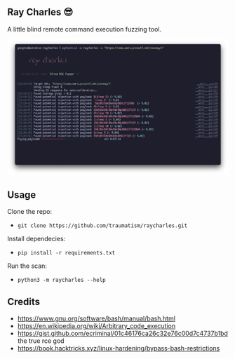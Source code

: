 ## Ray Charles 😎

A little blind remote command execution fuzzing tool.

![](./screenshot.png)

## Usage

Clone the repo:

- `git clone https://github.com/traumatism/raycharles.git`

Install dependecies:

- `pip install -r requirements.txt`

Run the scan:

- `python3 -m raycharles --help`

## Credits

- https://www.gnu.org/software/bash/manual/bash.html
- https://en.wikipedia.org/wiki/Arbitrary_code_execution
- https://gist.github.com/ecriminal/01c46176ca26c32e76c00d7c4737b1bd the true rce god
- https://book.hacktricks.xyz/linux-hardening/bypass-bash-restrictions